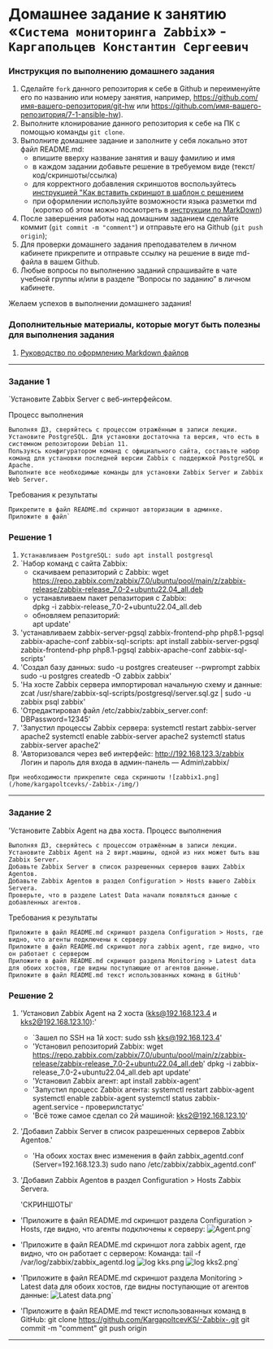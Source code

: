 # Домашнее задание к занятию «`Система мониторинга Zabbix`» - `Каргапольцев Константин Сергеевич`


### Инструкция по выполнению домашнего задания

   1. Сделайте `fork` данного репозитория к себе в Github и переименуйте его по названию или номеру занятия, например, https://github.com/имя-вашего-репозитория/git-hw или  https://github.com/имя-вашего-репозитория/7-1-ansible-hw).
   2. Выполните клонирование данного репозитория к себе на ПК с помощью команды `git clone`.
   3. Выполните домашнее задание и заполните у себя локально этот файл README.md:
      - впишите вверху название занятия и вашу фамилию и имя
      - в каждом задании добавьте решение в требуемом виде (текст/код/скриншоты/ссылка)
      - для корректного добавления скриншотов воспользуйтесь [инструкцией "Как вставить скриншот в шаблон с решением](https://github.com/netology-code/sys-pattern-homework/blob/main/screen-instruction.md)
      - при оформлении используйте возможности языка разметки md (коротко об этом можно посмотреть в [инструкции  по MarkDown](https://github.com/netology-code/sys-pattern-homework/blob/main/md-instruction.md))
   4. После завершения работы над домашним заданием сделайте коммит (`git commit -m "comment"`) и отправьте его на Github (`git push origin`);
   5. Для проверки домашнего задания преподавателем в личном кабинете прикрепите и отправьте ссылку на решение в виде md-файла в вашем Github.
   6. Любые вопросы по выполнению заданий спрашивайте в чате учебной группы и/или в разделе “Вопросы по заданию” в личном кабинете.
   
Желаем успехов в выполнении домашнего задания!
   
### Дополнительные материалы, которые могут быть полезны для выполнения задания

1. [Руководство по оформлению Markdown файлов](https://gist.github.com/Jekins/2bf2d0638163f1294637#Code)

---

### Задание 1

`Установите Zabbix Server с веб-интерфейсом.

Процесс выполнения

    Выполняя ДЗ, сверяйтесь с процессом отражённым в записи лекции.
    Установите PostgreSQL. Для установки достаточна та версия, что есть в системном репозитороии Debian 11.
    Пользуясь конфигуратором команд с официального сайта, составьте набор команд для установки последней версии Zabbix с поддержкой PostgreSQL и Apache.
    Выполните все необходимые команды для установки Zabbix Server и Zabbix Web Server.

Требования к результаты

    Прикрепите в файл README.md скриншот авторизации в админке.
    Приложите в файл`
    
### Решение 1    
    
1. `Устанавливаем PostgreSQL:
    sudo apt install postgresql`
2. `Набор команд с сайта Zabbix:
     - скачиваем репазиторий с Zabbix:
       wget https://repo.zabbix.com/zabbix/7.0/ubuntu/pool/main/z/zabbix-release/zabbix-release_7.0-2+ubuntu22.04_all.deb
     - устанавливаем пакет репазитория с Zabbix:  
       dpkg -i zabbix-release_7.0-2+ubuntu22.04_all.deb
     - обновляем репазиторий:  
       apt update'  
3. 'устанавливаем zabbix-server-pgsql zabbix-frontend-php php8.1-pgsql zabbix-apache-conf zabbix-sql-scripts:
    apt install zabbix-server-pgsql zabbix-frontend-php php8.1-pgsql zabbix-apache-conf zabbix-sql-scripts'       
4. 'Создал базу данных:
    sudo -u postgres createuser --pwprompt zabbix
    sudo -u postgres createdb -O zabbix zabbix'
5. 'На хосте Zabbix сервера импортировал начальную схему и данные:
    zcat /usr/share/zabbix-sql-scripts/postgresql/server.sql.gz | sudo -u zabbix psql zabbix'
6. 'Отредактировал файл /etc/zabbix/zabbix_server.conf:
    DBPassword=12345'
7. 'Запустил процессы Zabbix сервера: 
    systemctl restart zabbix-server apache2
    systemctl enable zabbix-server apache2
    systemctl status zabbix-server apache2'
8. 'Авторизовался через веб интерфейс:
    http://192.168.123.3/zabbix
    Логин и пароль для входа в админ-панель — Admin\zabbix/



`При необходимости прикрепитe сюда скриншоты
![zabbix1.png](/home/kargapoltcevks/-Zabbix-/img/)`

---

### Задание 2

'Установите Zabbix Agent на два хоста.
 Процесс выполнения

    Выполняя ДЗ, сверяйтесь с процессом отражённым в записи лекции.
    Установите Zabbix Agent на 2 вирт.машины, одной из них может быть ваш Zabbix Server.
    Добавьте Zabbix Server в список разрешенных серверов ваших Zabbix Agentов.
    Добавьте Zabbix Agentов в раздел Configuration > Hosts вашего Zabbix Servera.
    Проверьте, что в разделе Latest Data начали появляться данные с добавленных агентов.

 Требования к результаты

    Приложите в файл README.md скриншот раздела Configuration > Hosts, где видно, что агенты подключены к серверу
    Приложите в файл README.md скриншот лога zabbix agent, где видно, что он работает с сервером
    Приложите в файл README.md скриншот раздела Monitoring > Latest data для обоих хостов, где видны поступающие от агентов данные.
    Приложите в файл README.md текст использованных команд в GitHub'

###  Решение 2

1. 'Установил Zabbix Agent на 2 хоста (kks@192.168.123.4 и kks2@192.168.123.10):'

   - `Зашел по SSH на 1й хост:
      sudo ssh kks@192.168.123.4'
   - 'Установил репозиторий Zabbix:
      wget https://repo.zabbix.com/zabbix/7.0/ubuntu/pool/main/z/zabbix-release/zabbix-release_7.0-2+ubuntu22.04_all.deb'
      dpkg -i zabbix-release_7.0-2+ubuntu22.04_all.deb
      apt update'
   - 'Установил Zabbix агент:
      apt install zabbix-agent'
   - 'Запустил процесс Zabbix агента:
      systemctl restart zabbix-agent
      systemctl enable zabbix-agent
      systemctl status zabbix-agent.service - проверилстатус'
   - 'Всё тоже самое сделал со 2й машиной: kks2@192.168.123.10'
   
2. 'Добавил Zabbix Server в список разрешенных серверов Zabbix Agentов.' 
   - 'На обоих хостах внес изменения в файл zabbix_agentd.conf (Server=192.168.123.3)
      sudo nano /etc/zabbix/zabbix_agentd.conf'

3. 'Добавил Zabbix Agentов в раздел Configuration > Hosts Zabbix Servera.


    'СКРИНШОТЫ'

  - 'Приложите в файл README.md скриншот раздела Configuration > Hosts, где видно, что агенты подключены к серверу:
    ![Agent.png](/home/kargapoltcevks/-Zabbix-/img/)`

  - 'Приложите в файл README.md скриншот лога zabbix agent, где видно, что он работает с сервером:
    Команда: tail -f /var/log/zabbix/zabbix_agentd.log
   ![log kks.png](/home/kargapoltcevks/-Zabbix-/img/)
   ![log kks2.png](/home/kargapoltcevks/-Zabbix-/img/)`
   
  - 'Приложите в файл README.md скриншот раздела Monitoring > Latest data для обоих хостов, где видны поступающие от агентов данные:
   ![Latest data.png](/home/kargapoltcevks/-Zabbix-/img/)`
   
  - 'Приложите в файл README.md текст использованных команд в GitHub:
     git clone https://github.com/KargapoltcevKS/-Zabbix-.git
     git commit -m "comment"
     git push origin
   



---

